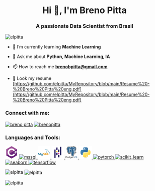 <h1 align="center">Hi 👋, I'm Breno Pitta</h1>
<h3 align="center">A passionate Data Scientist from Brasil</h3>

<p align="left"> <img src="https://komarev.com/ghpvc/?username=elpitta&label=Profile%20views&color=0e75b6&style=flat" alt="elpitta" /> </p>

- 🌱 I’m currently learning **Machine Learning**

- 💬 Ask me about **Python, Machine Learning, IA**

- 📫 How to reach me **brenobpitta@gmail.com**

- 📄 Look my resume [https://github.com/elpitta/MyRepository/blob/main/Resume%20-%20Breno%20Pitta%20eng.pdf](https://github.com/elpitta/MyRepository/blob/main/Resume%20-%20Breno%20Pitta%20eng.pdf)

<h3 align="left">Connect with me:</h3>
<p align="left">
<a href="https://linkedin.com/in/breno pitta" target="blank"><img align="center" src="https://raw.githubusercontent.com/rahuldkjain/github-profile-readme-generator/master/src/images/icons/Social/linked-in-alt.svg" alt="breno pitta" height="30" width="40" /></a>
<a href="https://instagram.com/brenopitta" target="blank"><img align="center" src="https://raw.githubusercontent.com/rahuldkjain/github-profile-readme-generator/master/src/images/icons/Social/instagram.svg" alt="brenopitta" height="30" width="40" /></a>
</p>

<h3 align="left">Languages and Tools:</h3>
<p align="left"> <a href="https://www.w3schools.com/cs/" target="_blank" rel="noreferrer"> <img src="https://raw.githubusercontent.com/devicons/devicon/master/icons/csharp/csharp-original.svg" alt="csharp" width="40" height="40"/> </a> <a href="https://www.microsoft.com/en-us/sql-server" target="_blank" rel="noreferrer"> <img src="https://www.svgrepo.com/show/303229/microsoft-sql-server-logo.svg" alt="mssql" width="40" height="40"/> </a> <a href="https://www.mysql.com/" target="_blank" rel="noreferrer"> <img src="https://raw.githubusercontent.com/devicons/devicon/master/icons/mysql/mysql-original-wordmark.svg" alt="mysql" width="40" height="40"/> </a> <a href="https://pandas.pydata.org/" target="_blank" rel="noreferrer"> <img src="https://raw.githubusercontent.com/devicons/devicon/2ae2a900d2f041da66e950e4d48052658d850630/icons/pandas/pandas-original.svg" alt="pandas" width="40" height="40"/> </a> <a href="https://www.postgresql.org" target="_blank" rel="noreferrer"> <img src="https://raw.githubusercontent.com/devicons/devicon/master/icons/postgresql/postgresql-original-wordmark.svg" alt="postgresql" width="40" height="40"/> </a> <a href="https://www.python.org" target="_blank" rel="noreferrer"> <img src="https://raw.githubusercontent.com/devicons/devicon/master/icons/python/python-original.svg" alt="python" width="40" height="40"/> </a> <a href="https://pytorch.org/" target="_blank" rel="noreferrer"> <img src="https://www.vectorlogo.zone/logos/pytorch/pytorch-icon.svg" alt="pytorch" width="40" height="40"/> </a> <a href="https://scikit-learn.org/" target="_blank" rel="noreferrer"> <img src="https://upload.wikimedia.org/wikipedia/commons/0/05/Scikit_learn_logo_small.svg" alt="scikit_learn" width="40" height="40"/> </a> <a href="https://seaborn.pydata.org/" target="_blank" rel="noreferrer"> <img src="https://seaborn.pydata.org/_images/logo-mark-lightbg.svg" alt="seaborn" width="40" height="40"/> </a> <a href="https://www.tensorflow.org" target="_blank" rel="noreferrer"> <img src="https://www.vectorlogo.zone/logos/tensorflow/tensorflow-icon.svg" alt="tensorflow" width="40" height="40"/> </a> </p>

<p><img align="left" src="https://github-readme-stats.vercel.app/api/top-langs?username=elpitta&show_icons=true&locale=en&layout=compact" alt="elpitta" /></p>

<p>&nbsp;<img align="center" src="https://github-readme-stats.vercel.app/api?username=elpitta&show_icons=true&locale=en" alt="elpitta" /></p>

<p><img align="center" src="https://github-readme-streak-stats.herokuapp.com/?user=elpitta&" alt="elpitta" /></p>

